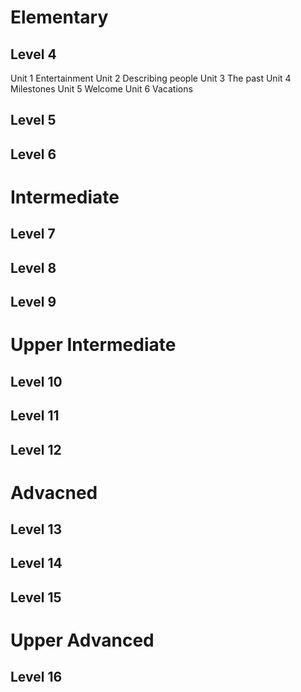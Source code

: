 
# Elementary

## Level 4
  Unit 1 Entertainment
  Unit 2 Describing people
  Unit 3 The past
  Unit 4 Milestones
  Unit 5 Welcome
  Unit 6 Vacations
  
## Level 5
## Level 6

# Intermediate
## Level 7
## Level 8
## Level 9



# Upper Intermediate
## Level 10
## Level 11
## Level 12

# Advacned
## Level 13
## Level 14
## Level 15

# Upper Advanced
## Level 16
  
